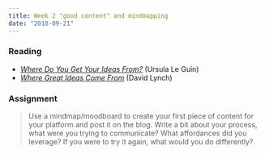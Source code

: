 ```yaml
---
title: Week 2 "good content" and mindmapping
date: "2018-09-21"
---
```


### Reading

- [_Where Do You Get Your Ideas From?_](http://richardcolby.net/writ2000/wp-content/uploads/2017/09/le-guin-1989-where-do-ideas-come-from-OCR.pdf) (Ursula Le Guin)
- [_Where Great Ideas Come From_](https://vimeo.com/182093266) (David Lynch)

<!-- ### Notes, responses -->


### Assignment

> Use a mindmap/moodboard to create your first piece of content for your platform and post it on the blog. Write a bit about your process, what were you trying to communicate?  What affordances did you leverage? If you were to try it again, what would you do differently?
